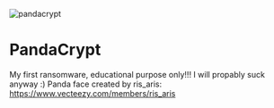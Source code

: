 ![pandacrypt](https://user-images.githubusercontent.com/58401384/174783727-59fe7a24-3c54-4e94-b381-fd2c6f52d2ed.png)
# PandaCrypt
My first ransomware, educational purpose only!!! I will propably suck anyway :)
Panda face created by ris_aris: https://www.vecteezy.com/members/ris_aris
